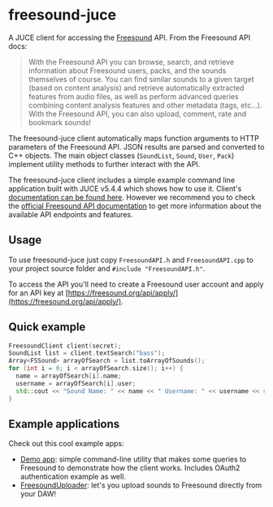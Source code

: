 # freesound-juce

A JUCE client for accessing the [Freesound](https://freesound.org) API. From the Freesound API docs:

> With the Freesound API you can browse, search, and retrieve information about Freesound users, packs, and the sounds themselves of course. You can find similar sounds to a given target (based on content analysis) and retrieve automatically extracted features from audio files, as well as perform advanced queries combining content analysis features and other metadata (tags, etc…). With the Freesound API, you can also upload, comment, rate and bookmark sounds!

The freesound-juce client automatically maps function arguments to HTTP parameters of the Freesound API. JSON results are parsed and converted to C++ objects. The main object classes (`SoundList`, `Sound`,
`User`, `Pack`) implement utility methods to further interact with the API.

The freesound-juce client includes a simple example command line application built with JUCE v5.4.4 which shows how to use it. Client's [documentation can be found here](https://mtg.github.io/freesound-juce/index.html). However we recommend you to check the [official Freesound API documentation]((https://freesound.org/docs/api/)) to get more information about the available API endpoints and features.


## Usage

To use freesound-juce just copy `FreesoundAPI.h` and `FreesoundAPI.cpp` to your project source folder and `#include "FreesoundAPI.h"`.

To access the API you'll need to create a Freesound user account and apply for an API key at [https://freesound.org/api/apply/](https://freesound.org/api/apply/).


## Quick example

```cpp
FreesoundClient client(secret);
SoundList list = client.textSearch("bass");
Array<FSSound> arrayOfSearch = list.toArrayOfSounds();
for (int i = 0; i < arrayOfSearch.size(); i++) {
  name = arrayOfSearch[i].name;
  username = arrayOfSearch[i].user;
  std::cout << "Sound Name: " << name << " Username: " << username << std::endl;
}

```


## Example applications

Check out this cool example apps:

 * [Demo app](https://github.com/aframires/freesound-juce/blob/master/Source/Main.cpp): simple command-line utility that makes some queries to Freesound to demonstrate how the client works. Includes OAuth2 authentication example as well.
 * [FreesoundUploader](): let's you upload sounds to Freesound directly from your DAW!
